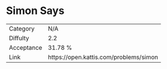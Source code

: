 # Simon Says

<table>
    <tr>
        <td>Category</td>
        <td>N/A</td>
    </tr>
    <tr>
        <td>Diffulty</td>
        <td>2.2</td>
    </tr>
    <tr>
        <td>Acceptance</td>
        <td>31.78 %</td>
    </tr>
    <tr>
        <td>Link</td>
        <td>https://open.kattis.com/problems/simon</td>
    </tr>
</table>
